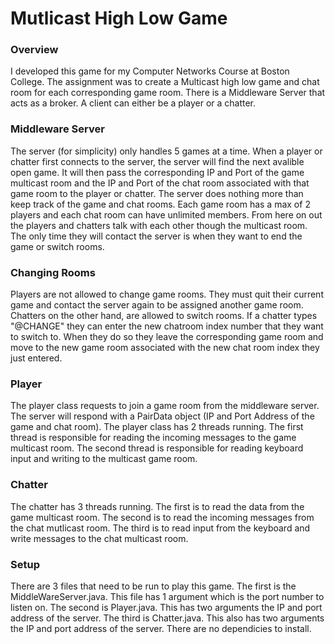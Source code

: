 # Mutlicast High Low Game

### Overview

I developed this game for my Computer Networks Course at Boston College. The assignment was to create a Multicast high low game and chat room for each corresponding game room. There is a Middleware Server that acts as a broker. A client can either be a player or a chatter. 

### Middleware Server

The server (for simplicity) only handles 5 games at a time. When a player or chatter first connects to the server, the server will find the next avalible open game. It will then pass the corresponding IP and Port of the game multicast room and the IP and Port of the chat room associated with that game room to the player or chatter. The server does nothing more than keep track of the game and chat rooms. Each game room has a max of 2 players and each chat room can have unlimited members. From here on out the players and chatters talk with each other though the multicast room. The only time they will contact the server is when they want to end the game or switch rooms.

### Changing Rooms

Players are not allowed to change game rooms. They must quit their current game and contact the server again to be assigned another game room. Chatters on the other hand, are allowed to switch rooms. If a chatter types "@CHANGE" they can enter the new chatroom index number that they want to switch to. When they do so they leave the corresponding game room and move to the new game room associated with the new chat room index they just entered. 

### Player

The player class requests to join a game room from the middleware server. The server will respond with a PairData object (IP and Port Address of the game and chat room). The player class has 2 threads running. The first thread is responsible for reading the incoming messages to the game multicast room. The second thread is responsible for reading keyboard input and writing to the multicast game room. 

### Chatter

The chatter has 3 threads running. The first is to read the data from the game multicast room. The second is to read the incoming messages from the chat mutlicast room. The third is to read input from the keyboard and write messages to the chat multicast room.

### Setup

There are 3 files that need to be run to play this game. The first is the MiddleWareServer.java. This file has 1 argument which is the port number to listen on. The second is Player.java. This has two arguments the IP and port address of the server. The third is Chatter.java. This also has two arguments the IP and port address of the server. There are no dependicies to install. 